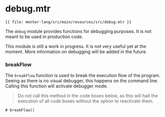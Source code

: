 # debug.mtr

```static
{{ file: menter-lang/src/main/resources/src/debug.mtr }}
```

The `debug` module provides functions for debugging purposes. It is not meant to be used in production code.

This module is still a work in progress. It is not very useful yet at the moment. More information on debugging will be
added in the future.

### breakFlow

The `breakFlow` function is used to break the execution flow of the program. Seeing as there is no visual debugger, this
happens on the command line. Calling this function will activate debugger mode.

> Do not call this method in the code boxes below, as this will halt the execution of all code boxes without the option
> to reactivate them.

```
# breakFlow()
```